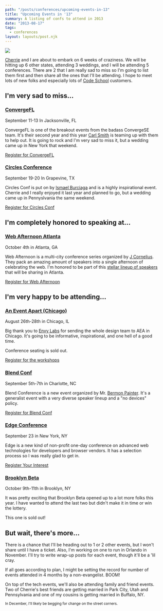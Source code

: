 ```yaml
---
path: "/posts/conferences/upcoming-events-in-13"
title: "Upcoming Events in '13"
summary: A listing of confs to attend in 2013
date: "2013-08-17"
tags:
  - conferences
layout: layouts/post.njk
---
```


![](./us-map.svg)

[Cherrie](https://twitter.com/cherriedenney) and I are about to embark on 6 weeks of craziness. We will be hitting up 6 other states, attending 3 weddings, and I will be attending 5 conferences. There are 2 that I am really sad to miss so I'm going to list them first and then share all the ones that I'll be attending. I hope to meet lots of new folks and especially lots of [Code School](http://codeschool.com) customers.

## I'm very sad to miss...

### [ConvergeFL](http://convergefl.com)

September 11-13 In Jacksonville, FL

ConvergeFL is one of the breakout events from the badass ConvergeSE team. It's their second year and this year [Carl Smith](https://twitter.com/carlsmith) is teaming up with them to help out. It is going to rock and I'm very sad to miss it, but a wedding came up in New York that weekend.

[Register for ConvergeFL](https://account.unmatchedstyle.com/register/convergefl-2013/)

### [Circles Conference](http://circlesconference.com)

September 19-20 In Grapevine, TX

Circles Conf is put on by [Ismael Burciaga](https://twitter.com/burciaga) and is a highly inspirational event. Cherrie and I really enjoyed it last year and planned to go, but a wedding came up in Pennyslvania the same weekend.

[Register for Circles Conf](https://circlesco.com/conference/registration/index.php)

## I'm completely honored to speaking at...

### [Web Afternoon Atlanta](http://webafternoon.com)

October 4th in Atlanta, GA

Web Afternoon is a multi-city conference series organized by [J Cornelius](https://twitter.com/jc). They pack an amazing amount of speakers into a single afternoon of celebrating the web. I'm honored to be part of this [stellar lineup of speakers](http://webafternoon.com/#tickets) that will be sharing in Atlanta.

[Register for Web Afternoon](http://webafternoon.com/#tickets)

## I'm very happy to be attending...

### [An Event Apart (Chicago)](http://aneventapart.com/event/chicago-2013)

August 26th-28th in Chicago, IL

Big thank you to [Envy Labs](http://envylabs.com) for sending the whole design team to AEA in Chicago. It's going to be informative, inspirational, and one hell of a good time.

Conference seating is sold out.

[Register for the workshops](http://aneventapart.com/event/chicago-2013)

### [Blend Conf](http://www.blendconf.com)

September 5th-7th in Charlotte, NC

Blend Conference is a new event organized by Mr. [Bermon Painter](http://twitter.com/bermonpainter). It's a generalist event with a very diverse speaker lineup and a "no devices" policy.

[Register for Blend Conf](https://tito.io/blendconf/blendconf-2013)

### <a href="">Edge Conference</a>

September 23 in New York, NY

Edge is a new kind of non-profit one-day conference on advanced web technologies for developers and browser vendors. It has a selection process so I was really glad to get in.

[Register Your Interest](https://docs.google.com/a/envylabs.com/spreadsheet/viewform?formkey=dEJtUjA3UDR3MnQtbWdwdWM3Vm85Rnc6MA#gid=0)

### [Brooklyn Beta](https://brooklynbeta.org/2013)

October 9th-11th in Brooklyn, NY

It was pretty exciting that Brooklyn Beta opened up to a lot more folks this year. I have wanted to attend the last two but didn't make it in time or win the lottery.

This one is sold out!

## But wait, there's more...

There is a chance that I'll be heading out to 1 or 2 other events, but I won't share until I have a ticket. Also, I'm working on one to run in Orlando in November. I'll try to write wrap-up posts for each event, though it'll be a 'lil cray.

If all goes according to plan, I might be setting the record for number of events attended in 4 months by a non-evangelist. BOOM!

On top of the tech events, we'll also be attending family and friend events. Two of Cherrie's best friends are getting married in Park City, Utah and Pennsylvania and one of my cousins is getting married in Buffalo, NY.

<small>In December, I'll likely be begging for change on the street corners.</small>
